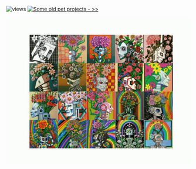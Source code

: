 ![views](https://komarev.com/ghpvc/?username=rakesh4real&color=blueviolet) [![Some old pet projects - >>](https://img.shields.io/static/v1?label=Some+old+pet+projects&message=»&color=blueviolet)](https://inf800.github.io/whoami/projects)

![](./anim.gif)
